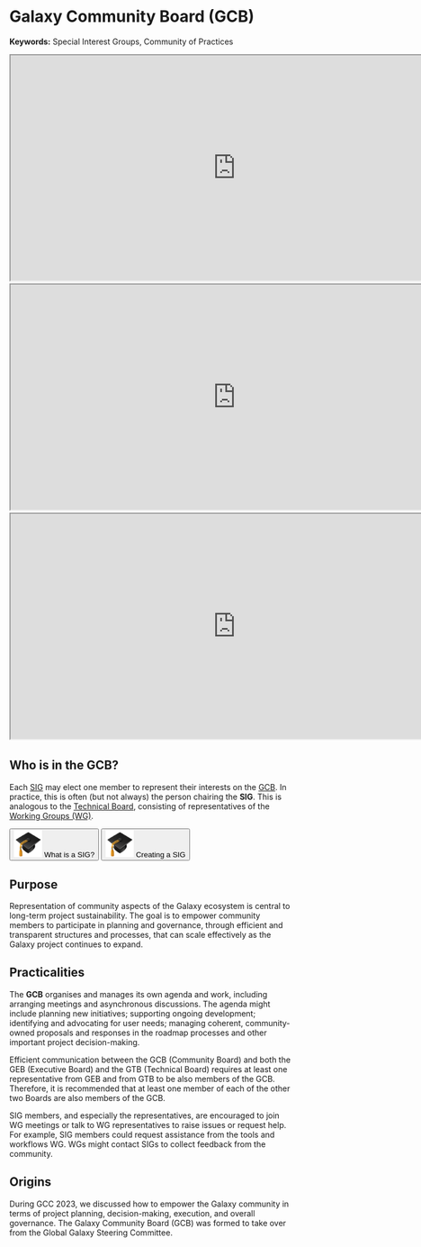 # Galaxy Community Board (GCB)

<slot name="/community/governance/linkbox" />

**Keywords:** Special Interest Groups, Community of Practices

<iframe src="https://training.galaxyproject.org/training-material/topics/community/faqs/governance.md" height="400px" width="800px"></iframe>

<iframe src="https://training.galaxyproject.org/training-material/topics/community/faqs/governance.md?expand-all=true" height="400px" width="800px"></iframe>

<iframe src="https://training.galaxyproject.org/training-material/topics/community/faqs/governance_structure.md" height="400px" width="800px"></iframe>

## Who is in the GCB?
Each [SIG](/community/sig) may elect one member to represent their interests on the [GCB](/community/governance/gcb/). In practice, this is often (but not always) the person chairing the **SIG**.
This is analogous to the [Technical Board](/community/governance/gtb/), consisting of representatives of the [Working Groups (WG)](/community/wg).

<button type = "https://training.galaxyproject.org/training-material/topics/community/tutorials/sig_define/tutorial.html">
    <img src="gtn_hat.png" alt="GTN Hat" width = "50">
     What is a SIG?
</button>

<button type = "https://training.galaxyproject.org/training-material/topics/community/tutorials/sig_create/tutorial.html">
    <img src="gtn_hat.png" alt="GTN Hat" width = "50">
      Creating a SIG
</button>

## Purpose

Representation of community aspects of the Galaxy ecosystem is central to long-term project sustainability. The goal is to empower community members
to participate in planning and governance, through efficient and transparent structures and processes, that can scale effectively as the Galaxy project continues to expand.

## Practicalities

The **GCB** organises and manages its own agenda and work, including arranging meetings and asynchronous discussions. The agenda might include planning new initiatives; supporting ongoing development; identifying and advocating for user needs; managing coherent, community-owned proposals and responses in the roadmap
processes and other important project decision-making.

Efficient communication between the GCB (Community Board) and both the GEB (Executive Board) and the GTB (Technical Board) requires at least one representative
from GEB and from GTB to be also members of the GCB. Therefore, it is recommended that at least one member of each of the other two Boards are also members of the GCB.

SIG members, and especially the representatives, are encouraged to join WG meetings or talk to WG representatives to raise issues or request help.
For example, SIG members could request assistance from the tools and workflows WG. WGs might contact SIGs to collect feedback from the community.

## Origins

During GCC 2023, we discussed how to empower the Galaxy community in terms of project planning, decision-making, execution, and overall governance. The Galaxy Community Board (GCB) was formed to take over from the Global Galaxy Steering Committee.

